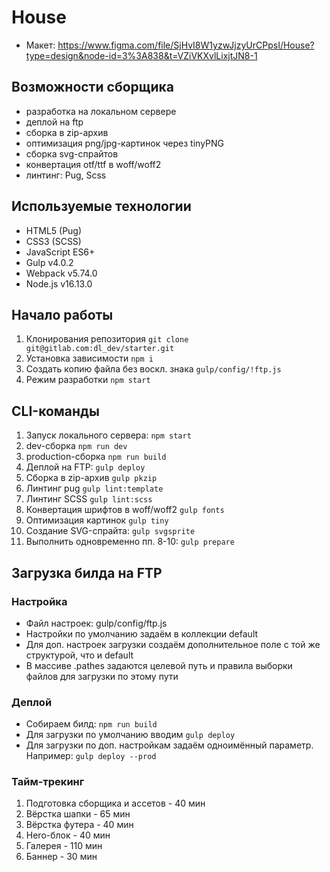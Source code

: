 # House
- Макет: https://www.figma.com/file/SjHvI8W1yzwJjzyUrCPpsI/House?type=design&node-id=3%3A838&t=VZiVKXvlLixjtJN8-1

## Возможности сборщика
- разработка на локальном сервере
- деплой на ftp
- сборка в zip-архив
- оптимизация png/jpg-картинок через tinyPNG
- сборка svg-спрайтов
- конвертация otf/ttf в woff/woff2
- линтинг: Pug, Scss

## Используемые технологии
- HTML5 (Pug)
- CSS3 (SCSS)
- JavaScript ES6+
- Gulp v4.0.2
- Webpack v5.74.0
- Node.js v16.13.0

## Начало работы
1. Клонирования репозитория `git clone git@gitlab.com:dl_dev/starter.git`
2. Установка зависимости `npm i`
3. Создать копию файла без воскл. знака `gulp/config/!ftp.js`
4. Режим разработки `npm start`

## CLI-команды
1. Запуск локального сервера: `npm start`
2. dev-сборка `npm run dev`
3. production-сборка `npm run build`
4. Деплой на FTP: `gulp deploy`
5. Сборка в zip-архив `gulp pkzip`
6. Линтинг pug `gulp lint:template`
7. Линтинг SCSS `gulp lint:scss`
8. Конвертация шрифтов в woff/woff2 `gulp fonts`
9. Оптимизация картинок `gulp tiny`
10. Создание SVG-спрайта: `gulp svgsprite`
11. Выполнить одновременно пп. 8-10: `gulp prepare`

## Загрузка билда на FTP
### Настройка
- Файл настроек: gulp/config/ftp.js
- Настройки по умолчанию задаём в коллекции default
- Для доп. настроек загрузки создаём дополнительное поле с той же структурой, что и default
- В массиве <default>.pathes задаются целевой путь и правила выборки файлов для загрузки по этому пути

### Деплой
- Собираем билд: `npm run build`
- Для загрузки по умолчанию вводим `gulp deploy`
- Для загрузки по доп. настройкам задаём одноимённый параметр. Например: `gulp deploy --prod`

### Тайм-трекинг
1. Подготовка сборщика и ассетов - 40 мин
2. Вёрстка шапки - 65 мин
3. Вёрстка футера - 40 мин
4. Hero-блок - 40 мин
5. Галерея - 110 мин
6. Баннер - 30 мин